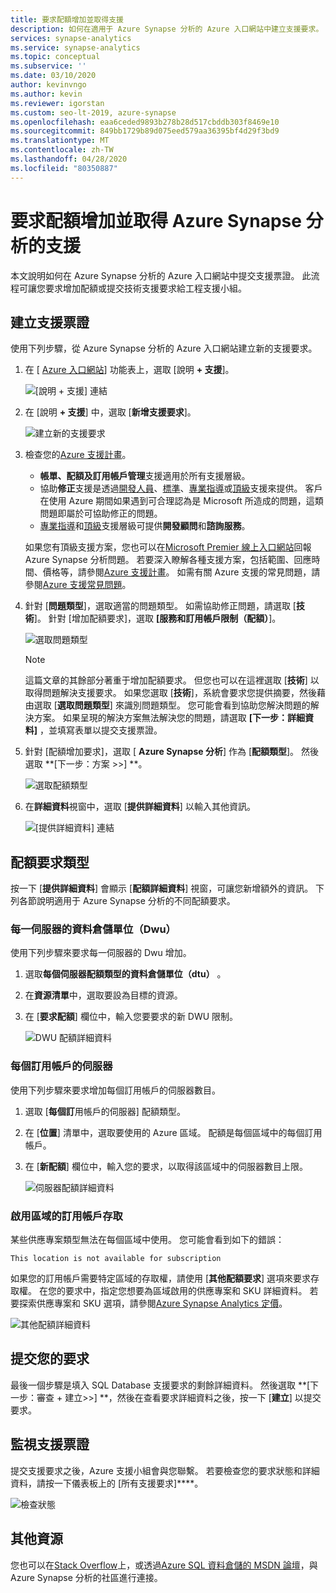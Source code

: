 ```yaml
---
title: 要求配額增加並取得支援
description: 如何在適用于 Azure Synapse 分析的 Azure 入口網站中建立支援要求。 要求配額增加或取得問題解決方式支援。
services: synapse-analytics
ms.service: synapse-analytics
ms.topic: conceptual
ms.subservice: ''
ms.date: 03/10/2020
author: kevinvngo
ms.author: kevin
ms.reviewer: igorstan
ms.custom: seo-lt-2019, azure-synapse
ms.openlocfilehash: eaa6ceded9893b278b28d517cbddb303f8469e10
ms.sourcegitcommit: 849bb1729b89d075eed579aa36395bf4d29f3bd9
ms.translationtype: MT
ms.contentlocale: zh-TW
ms.lasthandoff: 04/28/2020
ms.locfileid: "80350887"
---
```

# <a name="request-quota-increases-and-get-support-for-azure-synapse-analytics"></a>要求配額增加並取得 Azure Synapse 分析的支援

本文說明如何在 Azure Synapse 分析的 Azure 入口網站中提交支援票證。 此流程可讓您要求增加配額或提交技術支援要求給工程支援小組。

## <a name="create-a-support-ticket"></a>建立支援票證

使用下列步驟，從 Azure Synapse 分析的 Azure 入口網站建立新的支援要求。

1. 在 [ [Azure 入口網站](https://portal.azure.com)] 功能表上，選取 [說明 **+ 支援**]。

   ![[說明 + 支援] 連結](./media/sql-data-warehouse-get-started-create-support-ticket/help-plus-support.png)


1. 在 [說明 **+ 支援**] 中，選取 [**新增支援要求**]。

    ![建立新的支援要求](./media/sql-data-warehouse-get-started-create-support-ticket/new-support-request.png)

1. 檢查您的[Azure 支援計畫](https://azure.microsoft.com/support/plans/?WT.mc_id=Support_Plan_510979/)。

   * **帳單、配額及訂用帳戶管理**支援適用於所有支援層級。
   * 協助**修正**支援是透過[開發人員](https://azure.microsoft.com/support/plans/developer/)、[標準](https://azure.microsoft.com/support/plans/standard/)、[專業指導](https://azure.microsoft.com/support/plans/prodirect/)或[頂級](https://azure.microsoft.com/support/plans/premier/)支援來提供。 客戶在使用 Azure 期間如果遇到可合理認為是 Microsoft 所造成的問題，這類問題即屬於可協助修正的問題。
   * [專業指導](https://azure.microsoft.com/support/plans/prodirect/)和[頂級](https://azure.microsoft.com/support/plans/premier/)支援層級可提供**開發顧問**和**諮詢服務**。

   如果您有頂級支援方案，您也可以在[Microsoft Premier 線上入口網站](https://premier.microsoft.com/)回報 Azure Synapse 分析問題。 若要深入瞭解各種支援方案，包括範圍、回應時間、價格等，請參閱[Azure 支援計畫](https://azure.microsoft.com/support/plans/?WT.mc_id=Support_Plan_510979/)。 如需有關 Azure 支援的常見問題，請參閱[Azure 支援常見問題](https://azure.microsoft.com/support/faq/)。

1. 針對 [**問題類型**]，選取適當的問題類型。 如需協助修正問題，請選取 [**技術**]。 針對 [增加配額要求]，選取 **[服務和訂用帳戶限制（配額）**]。

   ![選取問題類型](./media/sql-data-warehouse-get-started-create-support-ticket/select-quota-issue-type.png)  

   > [!NOTE]
   > 這篇文章的其餘部分著重于增加配額要求。 但您也可以在這裡選取 [**技術**] 以取得問題解決支援要求。 如果您選取 [**技術**]，系統會要求您提供摘要，然後藉由選取 [**選取問題類型**] 來識別問題類型。 您可能會看到協助您解決問題的解決方案。 如果呈現的解決方案無法解決您的問題，請選取 **[下一步：詳細資料]** ，並填寫表單以提交支援票證。

1. 針對 [配額增加要求]，選取 [ **Azure Synapse 分析**] 作為 [**配額類型**]。 然後選取 **[下一步：方案 >>] **。

   ![選取配額類型](./media/sql-data-warehouse-get-started-create-support-ticket/select-quota-type.png)

1. 在**詳細資料**視窗中，選取 [**提供詳細資料**] 以輸入其他資訊。

   ![[提供詳細資料] 連結](./media/sql-data-warehouse-get-started-create-support-ticket/provide-details-link.png)

## <a name="quota-request-types"></a>配額要求類型

按一下 [**提供詳細資料**] 會顯示 [**配額詳細資料**] 視窗，可讓您新增額外的資訊。 下列各節說明適用于 Azure Synapse 分析的不同配額要求。

### <a name="data-warehouse-units-dwus-per-server"></a>每一伺服器的資料倉儲單位（Dwu）

使用下列步驟來要求每一伺服器的 Dwu 增加。

1. 選取**每個伺服器配額類型的資料倉儲單位（dtu）** 。

1. 在**資源清單**中，選取要設為目標的資源。

1. 在 [**要求配額**] 欄位中，輸入您要要求的新 DWU 限制。

   ![DWU 配額詳細資料](./media/sql-data-warehouse-get-started-create-support-ticket/quota-details-dwus.png)

### <a name="servers-per-subscription"></a>每個訂用帳戶的伺服器

使用下列步驟來要求增加每個訂用帳戶的伺服器數目。

1. 選取 [**每個訂**用帳戶的伺服器] 配額類型。

1. 在 [**位置**] 清單中，選取要使用的 Azure 區域。 配額是每個區域中的每個訂用帳戶。

1. 在 [**新配額**] 欄位中，輸入您的要求，以取得該區域中的伺服器數目上限。

   ![伺服器配額詳細資料](./media/sql-data-warehouse-get-started-create-support-ticket/quota-details-servers.png)

### <a name="enable-subscription-access-to-a-region"></a>啟用區域的訂用帳戶存取

某些供應專案類型無法在每個區域中使用。 您可能會看到如下的錯誤：

`This location is not available for subscription`

如果您的訂用帳戶需要特定區域的存取權，請使用 [**其他配額要求**] 選項來要求存取權。 在您的要求中，指定您想要為區域啟用的供應專案和 SKU 詳細資料。 若要探索供應專案和 SKU 選項，請參閱[Azure Synapse Analytics 定價](https://azure.microsoft.com/pricing/details/synapse-analytics/)。

![其他配額詳細資料](./media/sql-data-warehouse-get-started-create-support-ticket/quota-details-whitelisting.png)

## <a name="submit-your-request"></a>提交您的要求

最後一個步驟是填入 SQL Database 支援要求的剩餘詳細資料。 然後選取 **[下一步：審查 + 建立>>] **，然後在查看要求詳細資料之後，按一下 [**建立**] 以提交要求。

## <a name="monitor-a-support-ticket"></a>監視支援票證

提交支援要求之後，Azure 支援小組會與您聯繫。 若要檢查您的要求狀態和詳細資料，請按一下儀表板上的 [所有支援要求]****。

![檢查狀態](./media/sql-data-warehouse-get-started-create-support-ticket/monitor-ticket.png)

## <a name="other-resources"></a>其他資源

您也可以在[Stack Overflow](https://stackoverflow.com/questions/tagged/azure-synapse+or+azure-sql-data-warehouse)上，或透過[Azure SQL 資料倉儲的 MSDN 論壇](https://social.msdn.microsoft.com/Forums/home?forum=AzureSQLDataWarehouse/)，與 Azure Synapse 分析的社區進行連接。

